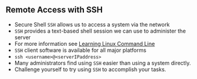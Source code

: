 ## Remote Access with SSH
- Secure Shell `SSH` allows us to access a system via the network
- `SSH` provides a text-based shell session we can use to administer the server
- For more information see [Learning Linux Command Line](https://www.linkedin.com/learning/learning-linux-command-line-14447912/learning-linux-command-line)
- `SSH` client software is available for all major platforms
- `ssh <username>@<serverIPaddress>`
- Many administrators find using `SSH` easier than using a system directly.
- Challenge yourself to try using `SSH` to accomplish your tasks.
